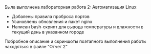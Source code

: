 Была выполнена лабораторная работа 2: Автоматизация Linux
- Добалены правила проброса портов
- Усановлены обновления и пакет nginx
- Написан bash-скрипт для вывода температуры и влажности в текущий день в указанном городе

Побробное описание и скриншоты поэтапного выполнения работы находяться в файле "Отчет 2"

